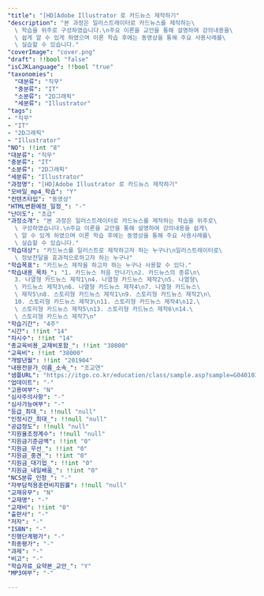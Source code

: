 ```yaml
---
"title": "[HD]Adobe Illustrator 로 카드뉴스 제작하기"
"description": "본 과정은 일러스트레이터로 카드뉴스를 제작하는\
  \ 학습을 위주로 구성하였습니다.\n주요 이론을 교안을 통해 설명하여 강의내용을\
  \ 쉽게 알 수 있게 하였으며 이론 학습 후에는 동영상을 통해 주요 사용사례를\
  \ 실습할 수 있습니다."
"coverImage": "cover.png"
"draft": !!bool "false"
"isCJKLanguage": !!bool "true"
"taxonomies":
  "대분류": "직무"
  "중분류": "IT"
  "소분류": "2D그래픽"
  "세분류": "Illustrator"
"tags":
- "직무"
- "IT"
- "2D그래픽"
- "Illustrator"
"NO": !!int "8"
"대분류": "직무"
"중분류": "IT"
"소분류": "2D그래픽"
"세분류": "Illustrator"
"과정명": "[HD]Adobe Illustrator 로 카드뉴스 제작하기"
"모바일_mp4_학습": "Y"
"컨텐츠타입": "동영상"
"HTML변환예정_일정_": "-"
"난이도": "초급"
"과정소개": "본 과정은 일러스트레이터로 카드뉴스를 제작하는 학습을 위주로\
  \ 구성하였습니다.\n주요 이론을 교안을 통해 설명하여 강의내용을 쉽게\
  \ 알 수 있게 하였으며 이론 학습 후에는 동영상을 통해 주요 사용사례를\
  \ 실습할 수 있습니다."
"학습대상": "카드뉴스를 일러스트로 제작하고자 하는 누구나\n일러스트레이터로\
  \ 정보전달을 효과적으로하고자 하는 누구나"
"학습목표": "카드뉴스 제작을 하고자 하는 누구나 사용할 수 있다."
"학습내용_목차_": "1. 카드뉴스 처음 만나기\n2. 카드뉴스의 종류\n\
  3. 나열형 카드뉴스 제작1\n4. 나열형 카드뉴스 제작2\n5. 나열형\
  \ 카드뉴스 제작3\n6. 나열형 카드뉴스 제작4\n7. 나열형 카드뉴스\
  \ 제작5\n8. 스토리형 카드뉴스 제작1\n9. 스토리형 카드뉴스 제작2\n\
  10. 스토리형 카드뉴스 제작3\n11. 스토리형 카드뉴스 제작4\n12.\
  \ 스토리형 카드뉴스 제작5\n13. 스토리형 카드뉴스 제작6\n14.\
  \ 스토리형 카드뉴스 제작7\n"
"학습기간": "4주"
"시간": !!int "14"
"차시수": !!int "14"
"총교육비용_교재비포함_": !!int "38000"
"교육비": !!int "38000"
"개발년월": !!int "201904"
"내용전문가_이름_소속_": "조교연"
"샘플URL": "https://itgo.co.kr/education/class/sample.asp?sample=G040103"
"업데이트": "-"
"고용여부": "N"
"심사주의사항": "-"
"심사가능여부": "-"
"등급_최대_": !!null "null"
"인정시간_최대_": !!null "null"
"공급정도": !!null "null"
"지원율조정계수": !!null "null"
"지원금기준금액": !!int "0"
"지원금_우선_": !!int "0"
"지원금_중견_": !!int "0"
"지원금_대기업_": !!int "0"
"지원금_내일배움_": !!int "0"
"NCS분류_인정_": "-"
"자부담적용훈련비지원률": !!null "null"
"교재유무": "N"
"교재명": "-"
"교재비": !!int "0"
"출판사": "-"
"저자": "-"
"ISBN": "-"
"진행단계평가": "-"
"최종평가": "-"
"과제": "-"
"비고": "-"
"학습자료_요약본_교안_": "Y"
"MP3여부": "-"

---
```


<!-- 여기에 추가할 HTML을 작성하세요. -->
